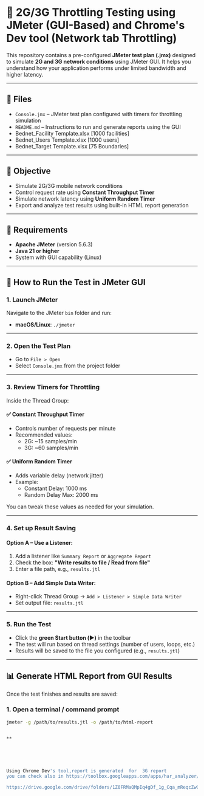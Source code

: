 
# 📶 2G/3G Throttling Testing using JMeter (GUI-Based) and Chrome's Dev tool (Network tab Throttling)

This repository contains a pre-configured **JMeter test plan (.jmx)** designed to simulate **2G and 3G network conditions** using JMeter GUI. It helps you understand how your application performs under limited bandwidth and higher latency.

---

## 📁 Files

- `Console.jmx` – JMeter test plan configured with timers for throttling simulation
- `README.md` – Instructions to run and generate reports using the GUI
- Bednet_Facility Template.xlsx [1000 facilities]
- Bednet_Users Template.xlsx [1000 users]
- Bednet_Target Template.xlsx [75 Boundaries]

---

## 🎯 Objective

- Simulate 2G/3G mobile network conditions
- Control request rate using **Constant Throughput Timer**
- Simulate network latency using **Uniform Random Timer**
- Export and analyze test results using built-in HTML report generation

---

## 🧰 Requirements

- **Apache JMeter** (version 5.6.3)
- **Java 21 or higher**
- System with GUI capability (Linux)

---

## 🧪 How to Run the Test in JMeter GUI

### 1. **Launch JMeter**

Navigate to the JMeter `bin` folder and run:
- **macOS/Linux**: `./jmeter`

---

### 2. **Open the Test Plan**

- Go to `File > Open`
- Select `Console.jmx` from the project folder

---

### 3. **Review Timers for Throttling**

Inside the Thread Group:

#### ✅ Constant Throughput Timer
- Controls number of requests per minute
- Recommended values:
  - 2G: ~15 samples/min
  - 3G: ~60 samples/min

#### ✅ Uniform Random Timer
- Adds variable delay (network jitter)
- Example:
  - Constant Delay: 1000 ms
  - Random Delay Max: 2000 ms

You can tweak these values as needed for your simulation.

---

### 4. **Set up Result Saving**

#### Option A – Use a Listener:
1. Add a listener like `Summary Report` or `Aggregate Report`
2. Check the box: **"Write results to file / Read from file"**
3. Enter a file path, e.g., `results.jtl`

#### Option B – Add Simple Data Writer:
- Right-click Thread Group → `Add > Listener > Simple Data Writer`
- Set output file: `results.jtl`

---

### 5. **Run the Test**

- Click the **green Start button (▶️)** in the toolbar
- The test will run based on thread settings (number of users, loops, etc.)
- Results will be saved to the file you configured (e.g., `results.jtl`)

---

## 📊 Generate HTML Report from GUI Results

Once the test finishes and results are saved:

### 1. Open a terminal / command prompt

```bash
jmeter -g /path/to/results.jtl -o /path/to/html-report


**





Using Chrome Dev's tool,report is generated  for  3G report
you can check also in https://toolbox.googleapps.com/apps/har_analyzer/ by uploading  .har file.**\

https://drive.google.com/drive/folders/1Z0FRMaQMpIq4gDf_1g_Cqa_mReqcZwOf
